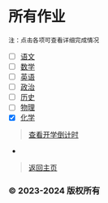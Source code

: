 # 所有作业

    注：点击各项可查看详细完成情况

- [ ] [语文](https://zhs141.github.io/homework/2024/yvwen.html)
- [ ] [数学](https://zhs141.github.io/homework/2024/shuxue.html)
- [ ] [英语](https://zhs141.github.io/homework/2024/yingyv.html)
- [ ] [政治](https://zhs141.github.io/homework/2024/zhengzhi.html)
- [ ] [历史](https://zhs141.github.io/homework/2024/lishi.html)
- [ ] [物理](https://zhs141.github.io/homework/2024/wuli.html)
- [x] [化学](https://zhs141.github.io/homework/2024/huaxue.html)

>[查看开学倒计时](https://zhs141.github.io/homework/2024/time.html)
-
>[返回主页](https://zhs141.github.io/homework)

### © 2023-2024 版权所有
